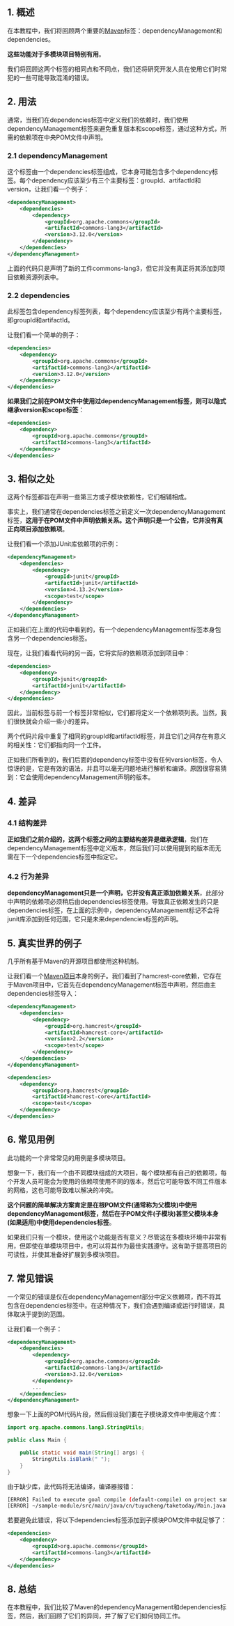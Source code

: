 ## 1. 概述

在本教程中，我们将回顾两个重要的[Maven](https://www.baeldung.com/maven-guide)标签：dependencyManagement和dependencies。

**这些功能对于多模块项目特别有用**。

我们将回顾这两个标签的相同点和不同点，我们还将研究开发人员在使用它们时常犯的一些可能导致混淆的错误。

## 2. 用法

通常，当我们在dependencies标签中定义我们的依赖时，我们使用dependencyManagement标签来避免重复版本和scope标签，通过这种方式，所需的依赖项在中央POM文件中声明。

### 2.1 dependencyManagement

这个标签由一个dependencies标签组成，它本身可能包含多个dependency标签。每个dependency应该至少有三个主要标签：groupId、artifactId和version，让我们看一个例子：

```xml
<dependencyManagement>
    <dependencies>
        <dependency>
            <groupId>org.apache.commons</groupId>
            <artifactId>commons-lang3</artifactId>
            <version>3.12.0</version>
        </dependency>
    </dependencies>
</dependencyManagement>
```

上面的代码只是声明了新的工件commons-lang3，但它并没有真正将其添加到项目依赖资源列表中。

### 2.2 dependencies

此标签包含dependency标签列表，每个dependency应该至少有两个主要标签，即groupId和artifactId。

让我们看一个简单的例子：

```xml
<dependencies>
    <dependency>
        <groupId>org.apache.commons</groupId>
        <artifactId>commons-lang3</artifactId>
        <version>3.12.0</version>
    </dependency>
</dependencies>
```

**如果我们之前在POM文件中使用过dependencyManagement标签，则可以隐式继承version和scope标签**：

```xml
<dependencies>
    <dependency>
        <groupId>org.apache.commons</groupId>
        <artifactId>commons-lang3</artifactId>
    </dependency>
</dependencies>
```

## 3. 相似之处

这两个标签都旨在声明一些第三方或子模块依赖性，它们相辅相成。

事实上，我们通常在dependencies标签之前定义一次dependencyManagement标签，**这用于在POM文件中声明依赖关系。这个声明只是一个公告，它并没有真正向项目添加依赖项**。

让我们看一个添加JUnit库依赖项的示例：

```xml
<dependencyManagement>
    <dependencies>
        <dependency>
            <groupId>junit</groupId>
            <artifactId>junit</artifactId>
            <version>4.13.2</version>
            <scope>test</scope>
        </dependency>
    </dependencies>
</dependencyManagement>
```

正如我们在上面的代码中看到的，有一个dependencyManagement标签本身包含另一个dependencies标签。

现在，让我们看看代码的另一面，它将实际的依赖项添加到项目中：

```xml
<dependencies>
    <dependency>
        <groupId>junit</groupId>
        <artifactId>junit</artifactId>
    </dependency>
</dependencies>
```

因此，当前标签与前一个标签非常相似，它们都将定义一个依赖项列表。当然，我们很快就会介绍一些小的差异。

两个代码片段中重复了相同的groupId和artifactId标签，并且它们之间存在有意义的相关性：它们都指向同一个工件。

正如我们所看到的，我们后面的dependency标签中没有任何version标签，令人惊讶的是，它是有效的语法，并且可以毫无问题地进行解析和编译。原因很容易猜到：它会使用dependencyManagement声明的版本。

## 4. 差异

### 4.1 结构差异

**正如我们之前介绍的，这两个标签之间的主要结构差异是继承逻辑**，我们在dependencyManagement标签中定义版本，然后我们可以使用提到的版本而无需在下一个dependencies标签中指定它。

### 4.2 行为差异

**dependencyManagement只是一个声明，它并没有真正添加依赖关系**，此部分中声明的依赖项必须稍后由dependencies标签使用。导致真正依赖发生的只是dependencies标签，在上面的示例中，dependencyManagement标记不会将junit库添加到任何范围，它只是未来dependencies标签的声明。

## 5. 真实世界的例子

几乎所有基于Maven的开源项目都使用这种机制。

让我们看一个[Maven项目](https://github.com/apache/maven/blob/master/pom.xml)本身的例子。我们看到了hamcrest-core依赖，它存在于Maven项目中，它首先在dependencyManagement标签中声明，然后由主dependencies标签导入：

```xml
<dependencyManagement>
    <dependencies>
        <dependency>
            <groupId>org.hamcrest</groupId>
            <artifactId>hamcrest-core</artifactId>
            <version>2.2</version>
            <scope>test</scope>
        </dependency>
    </dependencies>
</dependencyManagement>

<dependencies>
    <dependency>
        <groupId>org.hamcrest</groupId>
        <artifactId>hamcrest-core</artifactId>
        <scope>test</scope>
    </dependency>
</dependencies>
```

## 6. 常见用例

此功能的一个非常常见的用例是多模块项目。

想象一下，我们有一个由不同模块组成的大项目，每个模块都有自己的依赖项，每个开发人员可能会为使用的依赖项使用不同的版本，然后它可能导致不同工件版本的网格，这也可能导致难以解决的冲突。

**这个问题的简单解决方案肯定是在根POM文件(通常称为父模块)中使用dependencyManagement标签，然后在子POM文件(子模块)甚至父模块本身(如果适用)中使用dependencies标签**。

如果我们只有一个模块，使用这个功能是否有意义？尽管这在多模块环境中非常有用，但即使在单模块项目中，也可以将其作为最佳实践遵守。这有助于提高项目的可读性，并使其准备好扩展到多模块项目。

## 7. 常见错误

一个常见的错误是仅在dependencyManagement部分中定义依赖项，而不将其包含在dependencies标签中。在这种情况下，我们会遇到编译或运行时错误，具体取决于提到的范围。

让我们看一个例子：

```xml
<dependencyManagement>
    <dependencies>
        <dependency>
            <groupId>org.apache.commons</groupId>
            <artifactId>commons-lang3</artifactId>
            <version>3.12.0</version>
        </dependency>
        ...
    </dependencies>
</dependencyManagement>
```

想象一下上面的POM代码片段，然后假设我们要在子模块源文件中使用这个库：

```java
import org.apache.commons.lang3.StringUtils;

public class Main {

    public static void main(String[] args) {
        StringUtils.isBlank(" ");
    }
}
```

由于缺少库，此代码将无法编译，编译器报错：

```bash
[ERROR] Failed to execute goal compile (default-compile) on project sample-module: Compilation failure
[ERROR] ~/sample-module/src/main/java/cn/tuyucheng/taketoday/Main.java:[3,32] package org.apache.commons.lang3 does not exist
```

若要避免此错误，将以下dependencies标签添加到子模块POM文件中就足够了：

```xml
<dependencies>
    <dependency>
        <groupId>org.apache.commons</groupId>
        <artifactId>commons-lang3</artifactId>
    </dependency>
</dependencies>

```

## 8. 总结

在本教程中，我们比较了Maven的dependencyManagement和dependencies标签，然后，我们回顾了它们的异同，并了解了它们如何协同工作。
